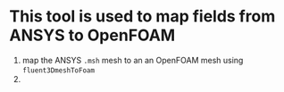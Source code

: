 # This tool is used to map fields from ANSYS to OpenFOAM

1. map the ANSYS `.msh` mesh to an an OpenFOAM mesh using `fluent3DmeshToFoam`
2.  

